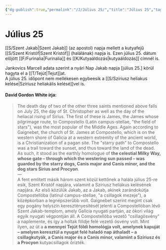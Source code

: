 ```yaml
---
{"dg-publish":true,"permalink":"/J/Július 25/","title":"Július 25","tags":["dg_uploaded","Englishtexttranslated"],"created":"2023-10-30T12:54","updated":"2023-10-30T12:54"}
---
```



# Július 25

[[S/Szent Jakab\|Szent Jakab]] (az apostol) napja mellett a kutyafejű [[S/Szent Kristóf\|Szent Kristóf]] (halálának) napja is. Ezen július 25. dátum előjött [[F/Furinalia\|Furinalia]] és [[K/Kutyaáldozás\|kutyaáldozás]] címnél is.  

Jankovics Marcell adata szerint a nyári Nap Jakab napja \[július 25.\] körül hagyta el a [[T/Tejút\|Tejut]]at.  
A július 25. időpont nem mellékesen egybeesik a [[S/Szíriusz heliakus kelése\|Szíriusz heliakális kelésé]]vel is.  

#### David Gordon White írja:

> The death day of two of the other three saints mentioned above falls on July 25, the day of St. Christopher as well as the day of the heliacal rising of Sirius. The first of these is James, the James whose pilgrimage route, to Compostello (Latin campus-stellae, "the field of stars"), was the most popular of the Middle Ages. Again according to Gaignebet, the church of St. James at Compostello, which is on the western shore of Galicia at a western extremity of the ancient world, is a Christianization of a pagan site. The "starry path" to Compostello was a trail toward the sunset, and thus toward the land of the dead. As such, it stood as the earthly homologue of **the celestial Milky Way, whose gate – through which the westering sun passed – was guarded by the starry dogs, Canis major and Canis minor, and the dog stars Sirius and Procyon**.  
> —  
> A fent említett másik három szent közül kettőnek a halála július 25-re esik, Szent Kristóf napjára, valamint a Szíriusz heliákus kelésének napjára. Az első közülük Jakab, az a Jakab, akinek zarándokútja Compostellóba (latinul campus-stellae, "a csillagok mezeje"), a középkorban a legnépszerűbb volt. Gaignebet szerint megint csak egy pogány helyszín keresztényesítését jelenti a Compostellóban lévő Szent Jakab-templom, amely Galícia nyugati partján, az ókori világ egyik nyugati végpontján áll. A Compostellóba vezető "csillagösvény" a naplemente, és így a holtak földje felé vezető ösvény volt. Mint ilyen, az út a **a mennyei Tejút földi homológja volt, amelynek kapuját – amelyen keresztül a nyugat felé haladó nap áthaladt – a csillagkutyák, a Canis major és a Canis minor, valamint a Szíriusz és a Procyon** kutyacsillagok őrizték.  